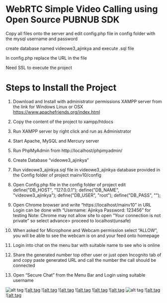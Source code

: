 WebRTC Simple Video Calling using Open Source PUBNUB SDK
===========================================================

Copy all files onto the server and edit config.php file in config folder with the mysql username and password

create database named videowe3_ajinkya and execute .sql file

In config.php replace the URL in the file 

Need SSL to execute the project

Steps to Install the Project
========================

1)	Download and Install with administrator permissions XAMPP server from the link for Windows Linux or OSX https://www.apachefriends.org/index.html

2)	Copy the content of the project to xampp/htdocs

3)	Run XAMPP server by right click and run as Administrator

4)	Start Apache, MySQL and Mercury server

5)	Run PhpMyAdmin from http://localhost/phpmyadmin/

6)	Create Database “videowe3_ajinkya”

7)	Run videowe3_ajinkya.sql file in videowe3_ajinkya database provided in the Config folder of project mainv10/config

8)	Open Config.php file in the config folder of project edit
define("DB_HOST", "127.0.0.1");
define("DB_NAME", "videowe3_ajinkya");
define("DB_USER", "root");
define("DB_PASS", "");

9)	Open Chrome browser and write “https://localhost/mainv10” in URL
Login can be done with “Username: Ajinkya Password: 123456” for testing
Note: Chrome may not allow site to open “Your connection is not private” so select advance> proceed to localhost(unsafe) 

10)	When asked for Microphone and Webcam permission select “ALLOW”, you will be able to see the webcam is on and your feed onto homepage

11)	Login into chat on the menu bar with suitable name to see who is online

12)	Share the generated number top other user or just open Incognito tab of  and copy paste generated URL and call the number the call should be connected

13)	Open “Secure Chat” from the Menu Bar and Login using suitable username

![alt tag](http://www.dropbox.com/s/vl28kc4ltdlrkd8/Signup_Page.jpg?dl=0)
![[alt tag](http://www.dropbox.com/s/qcnlrxx0a57cgux/LoginPage.jpg?dl=0)
![[alt tag](http://www.dropbox.com/s/zr3tcipqkhg2n3p/Rename.jpg?dl=0)
![[alt tag](http://www.dropbox.com/s/etnmi6um8jlwu7c/Main_Interface.png?dl=0)
![[alt tag](http://www.dropbox.com/s/gpfxjcsutd026ek/Login_Chat.jpg?dl=0)
![[alt tag](http://www.dropbox.com/s/zewcxtw14a4zx2c/OnlineUsers_and%20Chatrooms.jpg?dl=0)
![[alt tag](http://www.dropbox.com/s/5zo9h4b8hhrk61q/Call_Ongoing.jpg?dl=0)
![alt tag](http://www.dropbox.com/s/6w0u2a0s2puzbfn/EditData_Page.jpg?dl=0)
![[alt tag](http://www.dropbox.com/s/s1btcv9u2d68kr6/Password_Reset.jpg?dl=0)
![[alt tag](http://www.dropbox.com/s/zr3tcipqkhg2n3p/Rename.jpg?dl=0)
